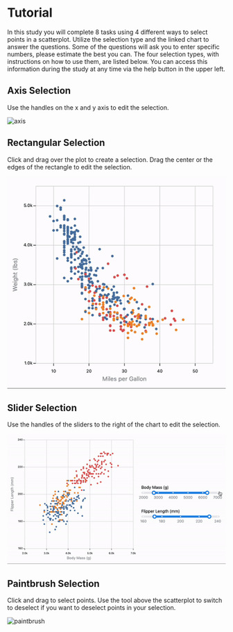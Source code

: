 # Tutorial
In this study you will complete 8 tasks using 4 different ways to select points in a scatterplot. Utilize the selection type and the linked chart to answer the questions. Some of the questions will ask you to enter specific numbers, please estimate the best you can. The four selection types, with instructions on how to use them, are listed below. You can access this information during the study at any time via the help button in the upper left.

## Axis Selection

Use the handles on the x and y axis to edit the selection.

![axis](example-brush-interactions/assets/axis.gif)

## Rectangular Selection

Click and drag over the plot to create a selection. Drag the center or the edges of the rectangle to edit the selection.

![rectangle](example-brush-interactions/assets//rectangle.gif)

## Slider Selection

Use the handles of the sliders to the right of the chart to edit the selection.

![slider](example-brush-interactions/assets/slider.gif)

## Paintbrush Selection

Click and drag to select points. Use the tool above the scatterplot to switch to deselect if you want to deselect points in your selection.

![paintbrush](example-brush-interactions/assets/paintbrush.gif)